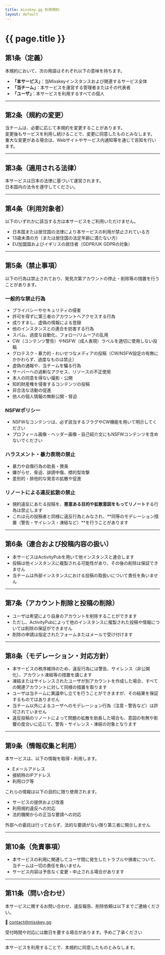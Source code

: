 ```yaml
---
title: misskey.gg 利用規約
layout: default
---
```

 
# {{ page.title }}

## 第1条（定義）

本規約において、次の用語はそれぞれ以下の意味を持ちます。

- **「本サービス」**：当Misskeyインスタンスおよび関連するサービス全体  
- **「当チーム」**：本サービスを運営する管理者またはその代表者  
- **「ユーザ」**：本サービスを利用するすべての個人  

***

## 第2条（規約の変更）

当チームは、必要に応じて本規約を変更することがあります。  
変更後もサービスを利用し続けることで、変更に同意したものとみなします。  
重大な変更がある場合は、Webサイトやサービス内通知等を通じて告知を行います。

***

## 第3条（適用される法律）

本サービスは日本の法律に基づいて運営されます。  
日本国内の法令を遵守してください。

***

## 第4条（利用対象者）

以下のいずれかに該当する方は本サービスをご利用いただけません。

- 日本国または居住国の法律により本サービスの利用が禁止されている方  
- 13歳未満の方（または居住国の法定年齢に満たない方）  
- EU加盟国およびイギリスの居住者（GDPR/UK GDPRの対象）  

***

## 第5条（禁止事項）

以下の行為は禁止されており、発見次第アカウントの停止・削除等の措置を行うことがあります。

### 一般的な禁止行為

- プライバシーやセキュリティの侵害  
- 許可を得ずに第三者のアカウントへアクセスする行為  
- 成りすまし、虚偽の情報による登録  
- 他のインスタンスとの連合を妨害する行為  
- スパム、過度な自動化、フォロー/リムーブの乱用  
- CW（コンテンツ警告）やNSFW（成人表現）ラベルを適切に使用しない投稿  
- グロテスク・暴力的・わいせつなメディアの投稿（CW/NSFW設定の有無にかかわらず、過度なものは禁止）  
- 虚偽の通報や、当チームを騙る行為  
- サーバーへの過剰なアクセス、リソースの不正使用  
- 本人の同意を得ない撮影・公開  
- 知的財産権を侵害するコンテンツの投稿  
- 非合法な活動の促進  
- 他人の個人情報の無断公開・脅迫  

### NSFWポリシー

- NSFWなコンテンツは、必ず該当するフラグやCW機能を用いて明示してください  
- プロフィール画像・ヘッダー画像・自己紹介文にもNSFWコンテンツを含めないでください

### ハラスメント・暴力表現の禁止

- 暴力や自傷行為の助長・賛美  
- 嫌がらせ、脅迫、誹謗中傷、標的型攻撃  
- 差別的・排他的な発言の拡散や促進  

### リノートによる違反拡散の禁止

- 規約違反にあたる投稿を、**悪意ある目的や拡散意図をもってリノート**する行為は禁止します  
- これは元の投稿者と同様に違反行為とみなされ、**同等のモデレーション措置（警告・サイレンス・凍結など）**を行うことがあります

***

## 第6条（連合および投稿内容の扱い）

- 本サービスはActivityPubを用いて他インスタンスと連合します  
- 投稿は他インスタンスに複製される可能性があり、その後の削除は保証できません  
- 当チームは外部インスタンスにおける投稿の取扱いについて責任を負いません

***

## 第7条（アカウント削除と投稿の削除）

- ユーザは希望により自身のアカウントを削除することができます  
- ただし、ActivityPubによって他のインスタンスに複製された投稿や情報については削除の保証ができません  
- 削除の申請は指定されたフォームまたはメールで受け付けます

***

## 第8条（モデレーション・対応方針）

- 本サービスの秩序維持のため、違反行為には警告、サイレンス（非公開化）、アカウント凍結等の措置を講じます  
- 凍結またはサイレンスされたユーザが別アカウントを作成した場合、すべての関連アカウントに対して同様の措置を取ります  
- ユーザは当チームに異議申し立てを行うことができますが、その結果を保証するものではありません  
- 当チーム以外によるユーザへのモデレーション行為（注意・警告など）は許可されていません  
- 違反投稿のリノートによって問題の拡散を助長した場合も、意図の有無や影響の度合いに応じて、警告・サイレンス・凍結の対象となります

***

## 第9条（情報収集と利用）

本サービスは、以下の情報を取得・利用します。

- Eメールアドレス  
- 接続時のIPアドレス  
- 利用ログ等  

これらの情報は以下の目的に限り使用されます。

- サービスの提供および改善  
- 利用規約違反への対応  
- 法的機関からの正当な要請への対応  

外部への委託は行っておらず、法的な要請がない限り第三者に開示しません

***

## 第10条（免責事項）

- 本サービスの利用に関連してユーザ間に発生したトラブルや損害について、当チームは一切の責任を負いません  
- サービス内容は予告なく変更・中止される場合があります

***

## 第11条（問い合わせ）

本サービスに関するお問い合わせ、違反報告、削除依頼は以下までご連絡ください。

📧 contact@misskey.gg

受付時間や対応には数日を要する場合があります。予めご了承ください

***

本サービスを利用することで、本規約に同意したものとみなします。
